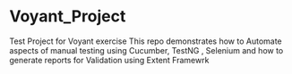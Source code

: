 # Voyant_Project
Test Project for Voyant exercise
This repo demonstrates how to Automate aspects of manual testing using Cucumber, TestNG , Selenium and how to generate reports for Validation using Extent Framewrk
